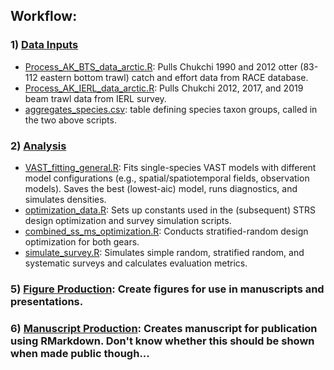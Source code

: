 ## Workflow:

### 1) [Data Inputs](https://github.com/zoyafuso-NOAA/Arctic_GF_OM/tree/main/code/00_data_processing)

* [Process_AK_BTS_data_arctic.R](https://github.com/zoyafuso-NOAA/Arctic_GF_OM/blob/main/code/data_processing/Process_AK_BTS_data_arctic.R): Pulls Chukchi 1990 and 2012 otter (83-112 eastern bottom trawl) catch and effort data from RACE database.
* [Process_AK_IERL_data_arctic.R](https://github.com/zoyafuso-NOAA/Arctic_GF_OM/blob/main/code/data_processing/Process_AK_IERL_data_arctic.R): Pulls Chukchi 2012, 2017, and 2019 beam trawl data from IERL survey.
* [aggregates_species.csv](https://github.com/zoyafuso-NOAA/Arctic_GF_OM/blob/main/data/fish_data/aggregates_species.csv): table defining species taxon groups, called in the two above scripts. 

### 2) [Analysis](https://github.com/zoyafuso-NOAA/Arctic_GF_OM/tree/main/code/01_analysis)

* [VAST_fitting_general.R](https://github.com/zoyafuso-NOAA/Arctic_GF_OM/blob/main/code/01_analysis/VAST_fitting_general.R): Fits single-species VAST models with different model configurations (e.g., spatial/spatiotemporal fields, observation models). Saves the best (lowest-aic) model, runs diagnostics, and simulates densities.  
* [optimization_data.R](https://github.com/zoyafuso-NOAA/Arctic_GF_OM/blob/main/code/01_analysis/optimization_data.R): Sets up constants used in the (subsequent) STRS design optimization and survey simulation scripts.
* [combined_ss_ms_optimization.R](https://github.com/zoyafuso-NOAA/Arctic_GF_OM/blob/main/code/01_analysis/combined_ss_ms_optimization.R): Conducts stratified-random design optimization for both gears.
* [simulate_survey.R](https://github.com/zoyafuso-NOAA/Arctic_GF_OM/blob/main/code/01_analysis/simulate_survey.R): Simulates simple random, stratified random, and systematic surveys and calculates evaluation metrics. 

### 5) [Figure Production](https://github.com/zoyafuso-NOAA/Arctic_GF_OM/tree/main/code/02_figures): Create figures for use in manuscripts and presentations.

### 6) [Manuscript Production](https://github.com/zoyafuso-NOAA/Arctic_GF_OM/tree/main/manuscript): Creates manuscript for publication using RMarkdown. Don't know whether this should be shown when made public though...
